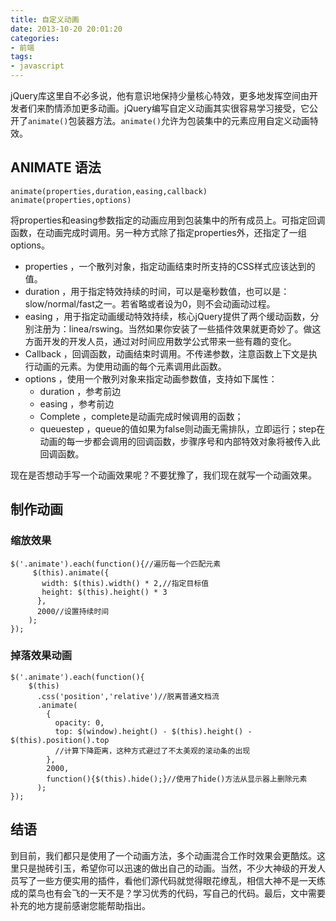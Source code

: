 ```yaml
---
title: 自定义动画
date: 2013-10-20 20:01:20
categories:
- 前端
tags:
- javascript
---
```


jQuery库这里自不必多说，他有意识地保持少量核心特效，更多地发挥空间由开发者们来酌情添加更多动画。jQuery编写自定义动画其实很容易学习接受，它公开了`animate()`包装器方法。`animate()`允许为包装集中的元素应用自定义动画特效。

<!--more-->

## ANIMATE 语法

    animate(properties,duration,easing,callback)
    animate(properties,options)

将properties和easing参数指定的动画应用到包装集中的所有成员上。可指定回调函数，在动画完成时调用。另一种方式除了指定properties外，还指定了一组options。

- properties ，一个散列对象，指定动画结束时所支持的CSS样式应该达到的值。
- duration ，用于指定特效持续的时间，可以是毫秒数值，也可以是：slow/normal/fast之一。若省略或者设为0，则不会动画动过程。
- easing ，用于指定动画缓动特效持续，核心jQuery提供了两个缓动函数，分别注册为：linea/rswing。当然如果你安装了一些插件效果就更奇妙了。做这方面开发的开发人员，通过对时间应用数学公式带来一些有趣的变化。
- Callback ，回调函数，动画结束时调用。不传递参数，注意函数上下文是执行动画的元素。为使用动画的每个元素调用此函数。
- options ，使用一个散列对象来指定动画参数值，支持如下属性：
    - duration ，参考前边
    - easing ，参考前边
    - Complete ，complete是动画完成时候调用的函数；
    - queuestep ，queue的值如果为false则动画无需排队，立即运行；step在动画的每一步都会调用的回调函数，步骤序号和内部特效对象将被传入此回调函数。

现在是否想动手写一个动画效果呢？不要犹豫了，我们现在就写一个动画效果。

## 制作动画
### 缩放效果

    $('.animate').each(function(){//遍历每一个匹配元素
         $(this).animate({
           width: $(this).width() * 2,//指定目标值
           height: $(this).height() * 3
          },
          2000//设置持续时间
        );
    });

### 掉落效果动画    

    $('.animate').each(function(){
        $(this)
          .css('position','relative')//脱离普通文档流
          .animate(
            {
              opacity: 0,
              top: $(window).height() - $(this).height() - $(this).position().top
              //计算下降距离，这种方式避过了不太美观的滚动条的出现
            },
            2000,
            function(){$(this).hide();}//使用了hide()方法从显示器上删除元素
          );
    });

## 结语
到目前，我们都只是使用了一个动画方法，多个动画混合工作时效果会更酷炫。这里只是抛砖引玉，希望你可以迅速的做出自己的动画。当然，不少大神级的开发人员写了一些方便实用的插件，看他们源代码就觉得眼花缭乱，相信大神不是一天练成的菜鸟也有会飞的一天不是？学习优秀的代码，写自己的代码。最后，文中需要补充的地方提前感谢您能帮助指出。      
